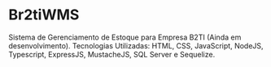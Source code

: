 # Br2tiWMS
Sistema de Gerenciamento de Estoque para Empresa B2TI (Ainda em desenvolvimento). 
Tecnologias Utilizadas: HTML, CSS, JavaScript, NodeJS, Typescript, ExpressJS, MustacheJS, SQL Server e Sequelize.
